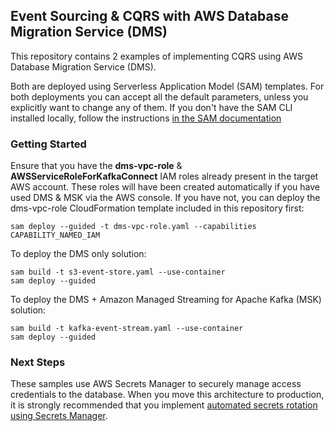 ## Event Sourcing & CQRS with AWS Database Migration Service (DMS)

This repository contains 2 examples of implementing CQRS using AWS Database Migration Service (DMS).

Both are deployed using Serverless Application Model (SAM) templates. For both deployments you can accept all the default parameters, unless you explicitly want to change any of them. If you don't have the SAM CLI installed locally, follow the instructions [in the SAM documentation](https://docs.aws.amazon.com/serverless-application-model/latest/developerguide/serverless-sam-cli-install.html)

### Getting Started

Ensure that you have the **dms-vpc-role** & **AWSServiceRoleForKafkaConnect** IAM roles already present in the target AWS account. These roles will have been created automatically if you have used DMS & MSK via the AWS console. If you have not, you can deploy the dms-vpc-role CloudFormation template included in this repository first:

```
sam deploy --guided -t dms-vpc-role.yaml --capabilities CAPABILITY_NAMED_IAM
```

To deploy the DMS only solution:

```
sam build -t s3-event-store.yaml --use-container
sam deploy --guided
```

To deploy the DMS + Amazon Managed Streaming for Apache Kafka (MSK) solution:

```
sam build -t kafka-event-stream.yaml --use-container
sam deploy --guided
```

### Next Steps

These samples use AWS Secrets Manager to securely manage access credentials to the database. When you move this architecture to production, it is strongly recommended that you implement [automated secrets rotation using Secrets Manager](https://docs.aws.amazon.com/secretsmanager/latest/userguide/rotating-secrets.html).
